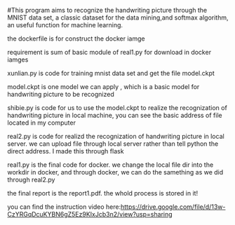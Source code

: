  #This program aims to recognize the handwriting picture 
 through the MNIST data set, a classic dataset for the data mining,and softmax algorithm, an useful function for machine learning. 

the dockerfile is for construct the docker iamge

requirement is sum of basic module of real1.py for download in docker iamges

xunlian.py is code for training mnist data set and get the file model.ckpt

model.ckpt is one model we can apply , which is a basic model for handwriting picture to be recognized

shibie.py is code for us to use the model.ckpt to realize the recognization of handwriting picture in local machine,
you can see the basic address of file located in my computer

real2.py is code for realizd  the recognization of handwriting picture in local server. we can upload file through local server rather than tell 
python the direct address. I made this through flask

real1.py is the final code for docker. we change the local file dir into the workdir in docker, and through docker, we can do the samething 
as we did through real2.py


the final report is the report1.pdf.
the whold process is stored in it!

you can find the instruction video here:https://drive.google.com/file/d/13w-CzYRGqDcuKYBN6gZ5Ez9KIxJcb3n2/view?usp=sharing
